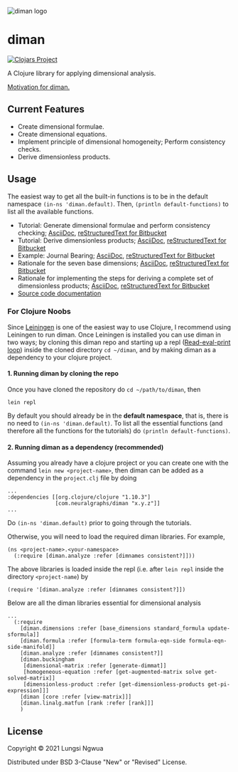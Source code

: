 ![diman logo](./resources/images/logo/diman.png)
# diman

[![Clojars Project](https://img.shields.io/clojars/v/com.neuralgraphs/diman.svg)](https://clojars.org/com.neuralgraphs/diman)

A Clojure library for applying dimensional analysis.

[Motivation for diman.](ProjectPlan.pdf)

## Current Features

- Create dimensional formulae.
- Create dimensional equations.
- Implement principle of dimensional homogeneity; Perform consistency checks.
- Derive dimensionless products.

## Usage

The easiest way to get all the built-in functions is to be in the default namespace `(in-ns 'diman.default)`. Then, `(println default-functions)` to list all the available functions. 

- Tutorial: Generate dimensional formulae and perform consistency checking; [AsciiDoc](./doc/tutorial1.adoc), [reStructuredText for Bitbucket](./doc/tutorial1.rst)
- Tutorial: Derive dimensionless products; [AsciiDoc](./doc/tutorial2.adoc), [reStructuredText for Bitbucket](./doc/tutorial2.rst)
- Example: Journal Bearing; [AsciiDoc](./doc/tutorial3.adoc), [reStructuredText for Bitbucket](./doc/tutorial3.rst)
- Rationale for the seven base dimensions; [AsciiDoc](./doc/rationale1.adoc), [reStructuredText for Bitbucket](./doc/rationale1.rst)
- Rationale for implementing the steps for deriving a complete set of dimensionless products; [AsciiDoc](./doc/rationale2.adoc), [reStructuredText for Bitbucket](./doc/rationale2.rst)
- [Source code documentation](https://cljdoc.org/d/com.neuralgraphs/diman)

### For Clojure Noobs

Since [Leiningen](https://leiningen.org/) is one of the easiest way to use Clojure, I recommend using Leiningen to run diman. Once Leiningen is installed you can use diman in two ways; by cloning this diman repo and starting up a repl ([Read-eval-print loop](https://en.wikipedia.org/wiki/Read%E2%80%93eval%E2%80%93print_loop)) inside the cloned directory `cd ~/diman`, and by making diman as a dependency to your clojure project.

#### 1. Running diman by cloning the repo

Once you have cloned the repository do `cd ~/path/to/diman`, then
```
lein repl
```

By default you should already be in the **default namespace**, that is, there is no need to `(in-ns 'diman.default)`. To list all the essential functions (and therefore all the functions for the tutorials) do `(println default-functions)`.

#### 2. Running diman as a dependency (recommended)

Assuming you already have a clojure project or you can create one with the command `lein new <project-name>`, then diman can be added as a dependency in the `project.clj` file by doing
```
...
:dependencies [[org.clojure/clojure "1.10.3"]
               [com.neuralgraphs/diman "x.y.z"]]
...
```

Do `(in-ns 'diman.default)` prior to going through the tutorials.

Otherwise, you will need to load the required diman libraries. For example,
```
(ns <project-name>.<your-namespace>
  (:require [diman.analyze :refer [dimnames consistent?]]))
```

The above libraries is loaded inside the repl (i.e. after `lein repl` inside the directory `<project-name`) by
```
(require '[diman.analyze :refer [dimnames consistent?]])
```

Below are all the diman libraries essential for dimensional analysis
```
...
  (:require
    [diman.dimensions :refer [base_dimensions standard_formula update-sformula]]
    [diman.formula :refer [formula-term formula-eqn-side formula-eqn-side-manifold]]
    [diman.analyze :refer [dimnames consistent?]]
    [diman.buckingham
     [dimensional-matrix :refer [generate-dimmat]]
     [homogeneous-equation :refer [get-augmented-matrix solve get-solved-matrix]]
     [dimensionless-product :refer [get-dimensionless-products get-pi-expression]]]
    [diman [core :refer [view-matrix]]]
    [diman.linalg.matfun [rank :refer [rank]]]
    )
```

## License

Copyright © 2021 Lungsi Ngwua

Distributed under BSD 3-Clause "New" or "Revised" License.